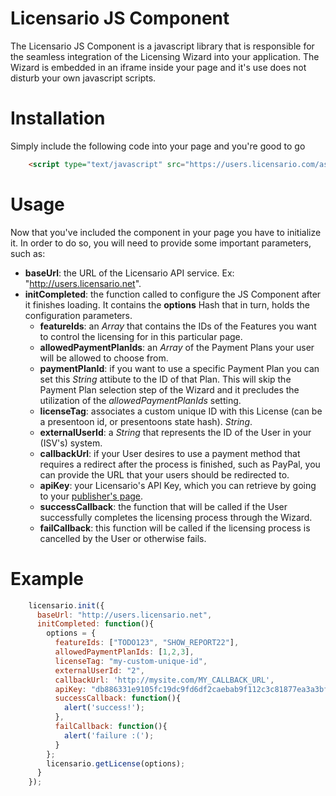 # Licensario JS Component
The Licensario JS Component is a javascript library that is responsible for the seamless integration of the Licensing Wizard into your 
application. The Wizard is embedded in an iframe inside your page and it's use does not disturb your own javascript scripts.

# Installation
Simply include the following code into your page and you're good to go

```html
    <script type="text/javascript" src="https://users.licensario.com/assets/api/api.js"></script>
```

# Usage
Now that you've included the component in your page you have to initialize it. In order to do so, you will need to provide some important 
parameters, such as:

* **baseUrl**: the URL of the Licensario API service. Ex: "http://users.licensario.net".
* **initCompleted**: the function called to configure the JS Component after it finishes loading. It contains the **options** Hash that 
in turn, holds the configuration parameters.
    * **featureIds**: an *Array* that contains the IDs of the Features you want to control the licensing for in this particular page.
    * **allowedPaymentPlanIds**: an *Array* of the Payment Plans your user will be allowed to choose from.
    * **paymentPlanId**: if you want to use a specific Payment Plan you can set this *String* attibute to the ID of that Plan. This will skip 
    the Payment Plan selection step of the Wizard and it precludes the utilization of the *allowedPaymentPlanIds* setting.
    * **licenseTag**: associates a custom unique ID with this License (can be a presentoon id, or presentoons state hash). *String*.
    * **externalUserId**: a *String* that represents the ID of the User in your (ISV's) system.
    * **callbackUrl**: if your User desires to use a payment method that requires a redirect after the process is finished, such as PayPal, 
    you can provide the URL that your users should be redirected to.
    * **apiKey**: your Licensario's API Key, which you can retrieve by going to your [publisher's page](https://publishers.licensario.com).
    * **successCallback**: the function that will be called if the User successfully completes the licensing process through the Wizard.
    * **failCallback**: this function will be called if the licensing process is cancelled by the User or otherwise fails.

# Example

```javascript
    licensario.init({
      baseUrl: "http://users.licensario.net",
      initCompleted: function(){
        options = {
          featureIds: ["TODO123", "SHOW_REPORT22"],
          allowedPaymentPlanIds: [1,2,3],
          licenseTag: "my-custom-unique-id",
          externalUserId: "2",
          callbackUrl: 'http://mysite.com/MY_CALLBACK_URL',
          apiKey: "db886331e9105fc19dc9fd6df2caebab9f112c3c81877ea3a3bfcfe3076aa77d",
          successCallback: function(){
            alert('success!');
          },
          failCallback: function(){
            alert('failure :(');
          }
        };
        licensario.getLicense(options);
      }
    });
```
